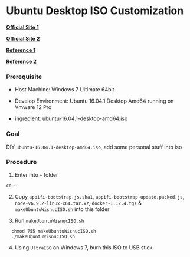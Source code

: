 # Ubuntu Desktop ISO Customization

[**Official Site 1**](https://help.ubuntu.com/community/LiveCDCustomization)

[**Official Site 2**](https://help.ubuntu.com/community/LiveCDCustomizationFromScratch)

[**Reference 1**](https://zyisrad.com/linux-livecd-customization)

[**Reference 2**](https://f37ch.com/index.php/2016/05/16/ubuntu-16-04-custom-livecd-scratch/)

### Prerequisite
+ Host Machine: Windows 7 Ultimate 64bit<p>
+ Develop Environment: Ubuntu 16.04.1 Desktop Amd64 running on Vmware 12 Pro<p>
+ ingredient: ubuntu-16.04.1-desktop-amd64.iso<p>

### Goal
  DIY `ubuntu-16.04.1-desktop-amd64.iso`, add some personal stuff into iso<p>

### Procedure

1. Enter into `~` folder

  `cd ~`

2. Copy `appifi-bootstrap.js.sha1`, `appifi-bootstrap-update.packed.js`, `node-v6.9.2-linux-x64.tar.xz`, `docker-1.12.4.tgz` & `makeUbuntuWisnucISO.sh` into this folder

3. Run `makeUbuntuWisnucISO.sh`

  ```
    chmod 755 makeUbuntuWisnucISO.sh
    ./makeUbuntuWisnucISO.sh
  ```
  
4. Using `UltraISO` on Windows 7, burn this ISO to USB stick

